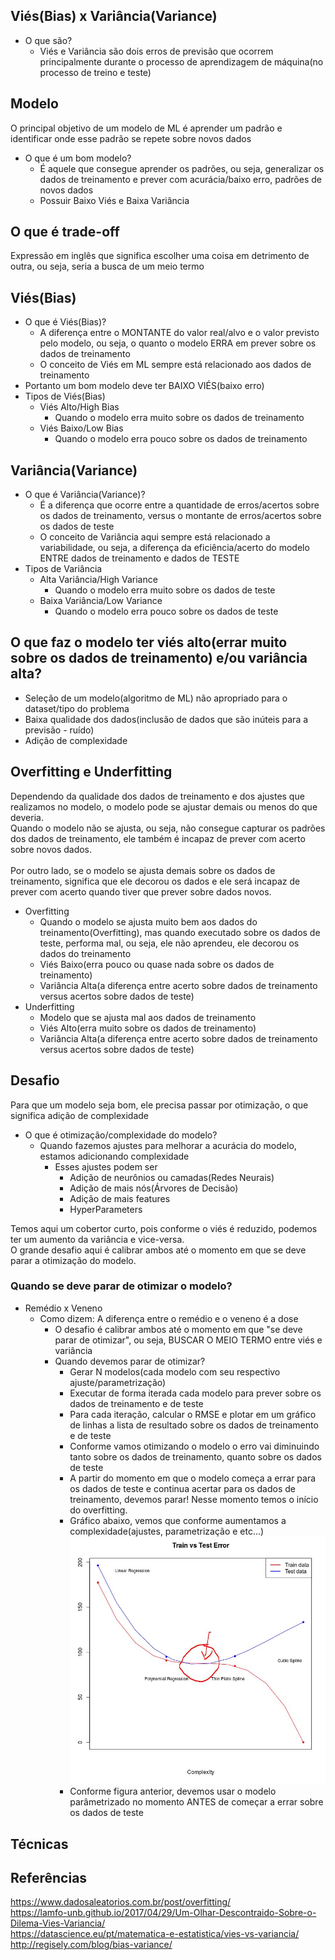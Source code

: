 ## Viés(Bias) x Variância(Variance)
- O que são?
  - Viés e Variância são dois erros de previsão que ocorrem principalmente durante o processo de aprendizagem de máquina(no processo de treino e teste)

## Modelo
O principal objetivo de um modelo de ML é aprender um padrão e identificar onde esse padrão se repete sobre novos dados
- O que é um bom modelo?
  - É aquele que consegue aprender os padrões, ou seja, generalizar os dados de treinamento e prever com acurácia/baixo erro, padrões de novos dados
  - Possuir Baixo Viés e Baixa Variância

## O que é trade-off
Expressão em inglês que significa escolher uma coisa em detrimento de outra, ou seja, seria a busca de um meio termo
			
## Viés(Bias)
- O que é Viés(Bias)?
  - A diferença entre o MONTANTE do valor real/alvo e o valor previsto pelo modelo, ou seja, o quanto o modelo ERRA em prever sobre os dados de treinamento
  - O conceito de Viés em ML sempre está relacionado aos dados de treinamento
- Portanto um bom modelo deve ter BAIXO VIÉS(baixo erro)
- Tipos de Viés(Bias)
  - Viés Alto/High Bias
    - Quando o modelo erra muito sobre os dados de treinamento
  - Viés Baixo/Low Bias
    - Quando o modelo erra pouco sobre os dados de treinamento
						
## Variância(Variance)
- O que é Variância(Variance)?
  - É a diferença que ocorre entre a quantidade de erros/acertos sobre os dados de treinamento, versus o montante de erros/acertos sobre os dados de teste
  - O conceito de Variância aqui sempre está relacionado a variabilidade, ou seja, a diferença da eficiência/acerto do modelo ENTRE dados de treinamento e dados de TESTE
- Tipos de Variância
  - Alta Variância/High Variance
    - Quando o modelo erra muito sobre os dados de teste
  - Baixa Variância/Low Variance
    - Quando o modelo erra pouco sobre os dados de teste			

## O que faz o modelo ter viés alto(errar muito sobre os dados de treinamento) e/ou variância alta?
  - Seleção de um modelo(algoritmo de ML) não apropriado para o dataset/tipo do problema
  - Baixa qualidade dos dados(inclusão de dados que são inúteis para a previsão - ruído)
  - Adição de complexidade
			
## Overfitting e Underfitting
Dependendo da qualidade dos dados de treinamento e dos ajustes que realizamos no modelo, o modelo pode se ajustar demais ou menos do que deveria.<br>
Quando o modelo não se ajusta, ou seja, não consegue capturar os padrões dos dados de treinamento, ele também é incapaz de prever com acerto sobre novos dados.	<br>		
Por outro lado, se o modelo se ajusta demais sobre os dados de treinamento, significa que ele decorou os dados e ele será incapaz de prever com acerto quando tiver que prever sobre dados novos.<br>
- Overfitting
  - Quando o modelo se ajusta muito bem aos dados do treinamento(Overfitting), mas quando executado sobre os dados de teste, performa mal, ou seja, ele não aprendeu, ele decorou os dados do treinamento
  - Viés Baixo(erra pouco ou quase nada sobre os dados de treinamento)
  - Variância Alta(a diferença entre acerto sobre dados de treinamento versus acertos sobre dados de teste)
- Underfitting
  - Modelo que se ajusta mal aos dados de treinamento
  - Viés Alto(erra muito sobre os dados de treinamento)
  - Variância Alta(a diferença entre acerto sobre dados de treinamento versus acertos sobre dados de teste)
      			
## Desafio
Para que um modelo seja bom, ele precisa passar por otimização, o que significa adição de complexidade
- O que é otimização/complexidade do modelo?
  - Quando fazemos ajustes para melhorar a acurácia do modelo, estamos adicionando complexidade 
    - Esses ajustes podem ser
      - Adição de neurônios ou camadas(Redes Neurais)
      - Adição de mais nós(Árvores de Decisão)
      - Adição de mais features
      - HyperParameters

Temos aqui um cobertor curto, pois conforme o viés é reduzido, podemos ter um aumento da variância e vice-versa.
<br>O grande desafio aqui é calibrar ambos até o momento em que se deve parar a otimização do modelo.

### Quando se deve parar de otimizar o modelo?
- Remédio x Veneno
  - Como dizem: A diferença entre o remédio e o veneno é a dose
    - O desafio é calibrar ambos até o momento em que "se deve parar de otimizar", ou seja, BUSCAR O MEIO TERMO entre viés e variância
    - Quando devemos parar de otimizar?
      - Gerar N modelos(cada modelo com seu respectivo ajuste/parametrização)
      - Executar de forma iterada cada modelo para prever sobre os dados de treinamento e de teste
      - Para cada iteração, calcular o RMSE e plotar em um gráfico de linhas a lista de resultado sobre os dados de treinamento e de teste
      - Conforme vamos otimizando o modelo o erro vai diminuindo tanto sobre os dados de treinamento, quanto sobre os dados de teste
      - A partir do momento em que o modelo começa a errar para os dados de teste e continua acertar para os dados de treinamento, devemos parar! Nesse momento temos o início do overfitting.
      - Gráfico abaixo, vemos que conforme aumentamos a complexidade(ajustes, parametrização e etc...)
![](https://github.com/carloshfmaciel/datascience/blob/master/conceitos/images/tradeoff_bias_variance_graphic.jpg)
      - Conforme figura anterior, devemos usar o modelo parâmetrizado no momento ANTES de começar a errar sobre os dados de teste
        
 ## Técnicas
 
 ## Referências
https://www.dadosaleatorios.com.br/post/overfitting/<br>
https://lamfo-unb.github.io/2017/04/29/Um-Olhar-Descontraido-Sobre-o-Dilema-Vies-Variancia/<br>
https://datascience.eu/pt/matematica-e-estatistica/vies-vs-variancia/<br>
http://regisely.com/blog/bias-variance/<br>

